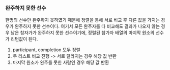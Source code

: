 ### 완주하지 못한 선수 

한명의 선수만 완주하지 못하였기 때문에 정렬을 통해 서로 비교 후 다른 값을 가지는 경우가 완주하지 못한 선수이다.
여기서 모든 완주자를 다 비교해도 결과가 나오지 않는 경우 남은 참자가가 완주하지 못한 선수이기에, 정렬된 참가자 배열의 마지막 원소의 선수가 리턴값이 된다.  

1. participant, completion 모두 정렬
2. 두 리스트 비교 진행 -> 서로 달라지는 경우 해당 값 반환
3. 마지막 원소가 완주를 못한 사람인 경우 해당 값 반환
